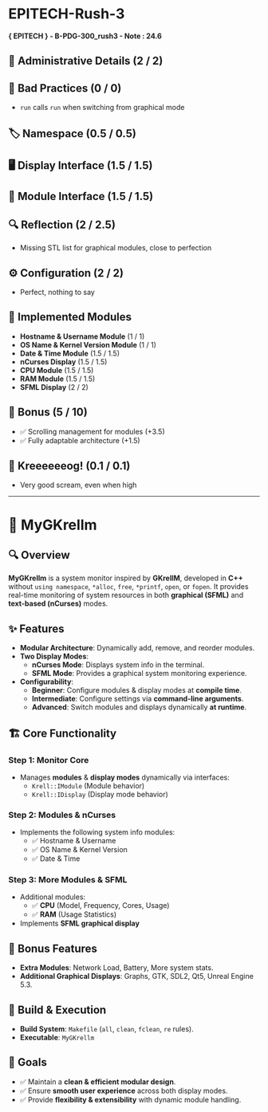 # EPITECH-Rush-3

**{ EPITECH } - B-PDG-300_rush3 - Note : 24.6**

## 📝 Administrative Details (2 / 2)

## 🚫 Bad Practices (0 / 0)
- `run` calls `run` when switching from graphical mode

## 🏷️ Namespace (0.5 / 0.5)

## 🖥️ Display Interface (1.5 / 1.5)

## 🧩 Module Interface (1.5 / 1.5)

## 🔍 Reflection (2 / 2.5)
- Missing STL list for graphical modules, close to perfection

## ⚙️ Configuration (2 / 2)
- Perfect, nothing to say

## 📌 Implemented Modules
- **Hostname & Username Module** (1 / 1)
- **OS Name & Kernel Version Module** (1 / 1)
- **Date & Time Module** (1.5 / 1.5)
- **nCurses Display** (1.5 / 1.5)
- **CPU Module** (1.5 / 1.5)
- **RAM Module** (1.5 / 1.5)
- **SFML Display** (2 / 2)

## 🎁 Bonus (5 / 10)
- ✅ Scrolling management for modules (+3.5)
- ✅ Fully adaptable architecture (+1.5)

## 🐸 Kreeeeeeog! (0.1 / 0.1)
- Very good scream, even when high

---

# 🚀 MyGKrellm

## 🔍 Overview
**MyGKrellm** is a system monitor inspired by **GKrellM**, developed in **C++** without `using namespace`, `*alloc`, `free`, `*printf`, `open`, or `fopen`. It provides real-time monitoring of system resources in both **graphical (SFML)** and **text-based (nCurses)** modes.

## ✨ Features
- **Modular Architecture**: Dynamically add, remove, and reorder modules.
- **Two Display Modes**:
  - **nCurses Mode**: Displays system info in the terminal.
  - **SFML Mode**: Provides a graphical system monitoring experience.
- **Configurability**:
  - **Beginner**: Configure modules & display modes at **compile time**.
  - **Intermediate**: Configure settings via **command-line arguments**.
  - **Advanced**: Switch modules and displays dynamically **at runtime**.

## 🏗️ Core Functionality
### **Step 1: Monitor Core**
- Manages **modules** & **display modes** dynamically via interfaces:
  - `Krell::IModule` (Module behavior)
  - `Krell::IDisplay` (Display mode behavior)

### **Step 2: Modules & nCurses**
- Implements the following system info modules:
  - ✅ Hostname & Username
  - ✅ OS Name & Kernel Version
  - ✅ Date & Time

### **Step 3: More Modules & SFML**
- Additional modules:
  - ✅ **CPU** (Model, Frequency, Cores, Usage)
  - ✅ **RAM** (Usage Statistics)
- Implements **SFML graphical display**

## 🎉 Bonus Features
- **Extra Modules**: Network Load, Battery, More system stats.
- **Additional Graphical Displays**: Graphs, GTK, SDL2, Qt5, Unreal Engine 5.3.

## 🔧 Build & Execution
- **Build System**: `Makefile` (`all`, `clean`, `fclean`, `re` rules).
- **Executable**: `MyGKrellm`

## 🎯 Goals
- ✅ Maintain a **clean & efficient modular design**.
- ✅ Ensure **smooth user experience** across both display modes.
- ✅ Provide **flexibility & extensibility** with dynamic module handling.
